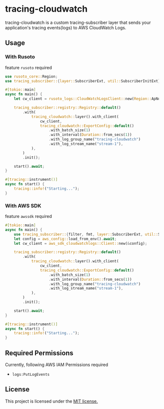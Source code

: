 # tracing-cloudwatch

tracing-cloudwatch is a custom tracing-subscriber layer that sends your application's tracing events(logs) to AWS CloudWatch Logs.  

## Usage

### With Rusoto

feature `rusoto` required

```rust
use rusoto_core::Region;
use tracing_subscriber::{layer::SubscriberExt, util::SubscriberInitExt};

#[tokio::main]
async fn main() {
    let cw_client = rusoto_logs::CloudWatchLogsClient::new(Region::ApNortheast1);

    tracing_subscriber::registry::Registry::default()
        .with(
            tracing_cloudwatch::layer().with_client(
                cw_client,
                tracing_cloudwatch::ExportConfig::default()
                    .with_batch_size(1)
                    .with_interval(Duration::from_secs(1))
                    .with_log_group_name("tracing-cloudwatch")
                    .with_log_stream_name("stream-1"),
            ),
        )
        .init();

    start().await;
}

#[tracing::instrument()]
async fn start() {
    tracing::info!("Starting...");
}
```

### With AWS SDK

feature `awssdk` required

```rust
#[tokio::main]
async fn main() {
    use tracing_subscriber::{filter, fmt, layer::SubscriberExt, util::SubscriberInitExt};
    let config = aws_config::load_from_env().await;
    let cw_client = aws_sdk_cloudwatchlogs::Client::new(&config);

    tracing_subscriber::registry::Registry::default()
        .with(
            tracing_cloudwatch::layer().with_client(
                cw_client,
                tracing_cloudwatch::ExportConfig::default()
                    .with_batch_size(1)
                    .with_interval(Duration::from_secs(1))
                    .with_log_group_name("tracing-cloudwatch")
                    .with_log_stream_name("stream-1"),
            ),
        )
        .init();

    start().await;
}

#[tracing::instrument()]
async fn start() {
    tracing::info!("Starting...");
}
```

## Required Permissions

Currently, following AWS IAM Permissions required

* `logs:PutLogEvents`

## License

This project is licensed under the [MIT license.](./LICENSE)